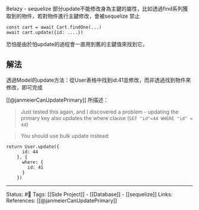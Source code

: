 
Belazy - sequelize 部分update不能修改身為主鍵的屬性，比如透過find系列獲取到的物件，若對物件進行主鍵修改，會被sequelize 禁止
```
const cart = await Cart.findOne(...)
await cart.update({id: ....})
```

恐怕是由於怕update的過程會一直用到舊的主鍵值來找到它。


## 解法
透過Model的update方法：從User表格中找到id:41並修改，而非透過找到物件來修改，即可完成

[[@janmeierCanUpdatePrimary]] 所描述：

> Just tested this again, and I discovered a problem - updating the primary key also updates the where clause (`SET "id"=44 WHERE "id" = 44`)

> You should use bulk update instead:

```
return User.update({
      id: 44
    }, {
      where: {
        id: 41
      }
    })
```

---
Status: #🌱 
Tags:
[[Side Project]] - [[Database]] - [[sequelize]]
Links:
References:
[[@janmeierCanUpdatePrimary]]